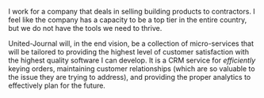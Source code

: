
I work for a company that deals in selling building products to contractors. I feel like the company has a capacity to be a top tier in the entire country, but we do not have the tools we need to thrive. 

United-Journal will, in the end vision, be a collection of micro-services that will be tailored to providing the highest level of customer satisfaction with the highest quality software I can develop. It is a CRM service for *efficiently* keying orders, maintaining customer relationships (which are so valuable to the issue they are trying to address), and providing the proper analytics to effectively plan for the future.  